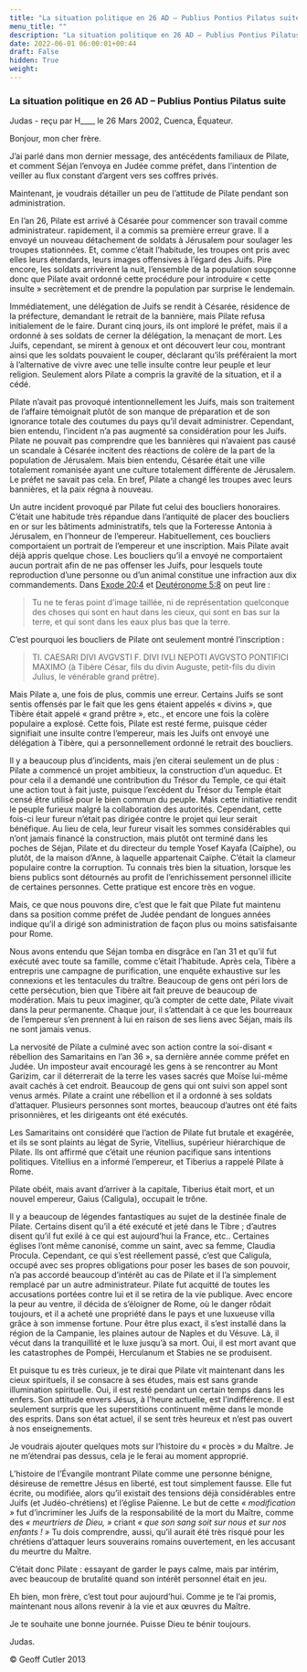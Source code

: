 ```yaml
---
title: "La situation politique en 26 AD – Publius Pontius Pilatus suite"
menu_title: ""
description: "La situation politique en 26 AD – Publius Pontius Pilatus suite"
date: 2022-06-01 06:00:01+00:44
draft: False
hidden: True
weight:
---
```

### La situation politique en 26 AD – Publius Pontius Pilatus suite

Judas - reçu par H____ le 26 Mars 2002, Cuenca, Équateur.

Bonjour, mon cher frère.

J’ai parlé dans mon dernier message, des antécédents familiaux de Pilate, et comment Séjan l’envoya en Judée comme préfet, dans l’intention de veiller au flux constant d’argent vers ses coffres privés.

Maintenant, je voudrais détailler un peu de l’attitude de Pilate pendant son administration.

En l’an 26, Pilate est arrivé à Césarée pour commencer son travail comme administrateur. rapidement, il a commis sa première erreur grave. Il a envoyé un nouveau détachement de soldats à Jérusalem pour soulager les troupes stationnées. Et, comme c’était l’habitude, les troupes ont pris avec elles leurs étendards, leurs images offensives à l’égard des Juifs. Pire encore, les soldats arrivèrent la nuit, l’ensemble de la population soupçonne donc que Pilate avait ordonné cette procédure pour introduire « cette insulte » secrètement et de prendre la population par surprise le lendemain.

Immédiatement, une délégation de Juifs se rendit à Césarée, résidence de la préfecture, demandant le retrait de la bannière, mais Pilate refusa initialement de le faire. Durant cinq jours, ils ont imploré le préfet, mais il a ordonné à ses soldats de cerner la délégation, la menaçant de mort. Les Juifs, cependant, se mirent à genoux et ont découvert leur cou, montrant ainsi que les soldats pouvaient le couper, déclarant qu’ils préféraient la mort à l’alternative de vivre avec une telle insulte contre leur peuple et leur religion. Seulement alors Pilate a compris la gravité de la situation, et il a cédé.

Pilate n’avait pas provoqué intentionnellement les Juifs, mais son traitement de l’affaire témoignait plutôt de son manque de préparation et de son ignorance totale des coutumes du pays qu’il devait administrer. Cependant, bien entendu, l’incident n’a pas augmenté sa considération pour les Juifs. Pilate ne pouvait pas comprendre que les bannières qui n’avaient pas causé un scandale à Césarée incitent des réactions de colère de la part de la population de Jérusalem. Mais bien entendu, Césarée était une ville totalement romanisée ayant une culture totalement différente de Jérusalem. Le préfet ne savait pas cela. En bref, Pilate a changé les troupes avec leurs bannières, et la paix régna à nouveau.

Un autre incident provoqué par Pilate fut celui des boucliers honoraires. C’était une habitude très répandue dans l’antiquité de placer des boucliers en or sur les bâtiments administratifs, tels que la Forteresse Antonia à Jérusalem, en l’honneur de l’empereur. Habituellement, ces boucliers comportaient un portrait de l’empereur et une inscription. Mais Pilate avait déjà appris quelque chose. Les boucliers qu’il a envoyé ne comportaient aucun portrait afin de ne pas offenser les Juifs, pour lesquels toute reproduction d’une personne ou d’un animal constitue une infraction aux dix commandements. Dans [Exode 20:4](https://saintebible.com/exodus/20-4.htm) et [Deutéronome 5:8](https://saintebible.com/deuteronomy/5-8.htm) on peut lire :

> Tu ne te feras point d’image taillée, ni de représentation quelconque des choses qui sont en haut dans les cieux, qui sont en bas sur la terre, et qui sont dans les eaux plus bas que la terre.

C’est pourquoi les boucliers de Pilate ont seulement montré l’inscription :

> TI. CAESARI DIVI AVGVSTI F. DIVI IVLI NEPOTI AVGVSTO PONTIFICI MAXIMO (à Tibère César, fils du divin Auguste, petit-fils du divin Julius, le vénérable grand prêtre).

Mais Pilate a, une fois de plus, commis une erreur. Certains Juifs se sont sentis offensés par le fait que les gens étaient appelés « divins », que Tibère était appelé « grand prêtre », etc., et encore une fois la colère populaire a explosé. Cette fois, Pilate est resté ferme, puisque céder signifiait une insulte contre l’empereur, mais les Juifs ont envoyé une délégation à Tibère, qui a personnellement ordonné le retrait des boucliers.

Il y a beaucoup plus d’incidents, mais j’en citerai seulement un de plus : Pilate a commencé un projet ambitieux, la construction d’un aqueduc. Et pour cela il a demandé une contribution du Trésor du Temple, ce qui était une action tout à fait juste, puisque l’excédent du Trésor du Temple était censé être utilisé pour le bien commun du peuple. Mais cette initiative rendit le peuple furieux malgré la collaboration des autorités. Cependant, cette fois-ci leur fureur n’était pas dirigée contre le projet qui leur serait bénéfique. Au lieu de cela, leur fureur visait les sommes considérables qui n’ont jamais financé la construction, mais plutôt ont terminé dans les poches de Séjan, Pilate et du directeur du temple Yosef Kayafa (Caïphe), ou plutôt, de la maison d’Anne, à laquelle appartenait Caïphe. C’était la clameur populaire contre la corruption. Tu connais très bien la situation, lorsque les biens publics sont détournés au profit  de l’enrichissement personnel illicite de certaines personnes. Cette pratique est encore très en vogue.

Mais, ce que nous pouvons dire, c’est que le fait que Pilate fut maintenu dans sa position comme préfet de Judée pendant de longues années indique qu’il a dirigé son administration de façon plus ou moins satisfaisante pour Rome.

Nous avons entendu que Séjan tomba en disgrâce en l’an 31 et qu’il fut exécuté avec toute sa famille, comme c’était l’habitude. Après cela, Tibère a entrepris une campagne de purification, une enquête exhaustive sur les connexions et les tentacules du traître. Beaucoup de gens ont péri lors de cette persécution, bien que Tibère ait fait preuve de beaucoup de modération. Mais tu peux imaginer, qu’à compter de cette date, Pilate vivait dans la peur permanente. Chaque jour, il s’attendait à ce que les bourreaux de l’empereur s’en prennent à lui en raison de ses liens avec Séjan, mais ils ne sont jamais venus.

La nervosité de Pilate a culminé avec son action contre la soi-disant « rébellion des Samaritains en l’an 36 », sa dernière année comme préfet en Judée. Un imposteur avait encouragé les gens à se rencontrer au Mont Garizim, car il déterrerait de la terre les vases sacrés que Moïse lui-même avait cachés à cet endroit. Beaucoup de gens qui ont suivi son appel sont venus armés. Pilate a craint une rébellion et il a ordonné à ses soldats d’attaquer. Plusieurs personnes sont mortes, beaucoup d’autres ont été faits prisonnières, et les dirigeants ont été exécutés.

Les Samaritains ont considéré que l’action de Pilate fut brutale et exagérée, et ils se sont plaints au légat de Syrie, Vitellius, supérieur hiérarchique de Pilate. Ils ont affirmé que c’était une réunion pacifique sans intentions politiques. Vitellius en a informé l’empereur, et Tiberius a rappelé Pilate à Rome.

Pilate obéit, mais avant d’arriver à la capitale, Tiberius était mort, et un nouvel empereur, Gaius (Caligula), occupait le trône.

Il y a beaucoup de légendes fantastiques au sujet de la destinée finale de Pilate. Certains disent qu’il a été exécuté et jeté dans le Tibre ; d’autres disent qu’il fut exilé à ce qui est aujourd’hui la France, etc.. Certaines églises l’ont même canonisé, comme un saint, avec sa femme, Claudia Procula. Cependant, ce qui s’est réellement passé, c’est que Caligula, occupé avec ses propres obligations pour poser les bases de son pouvoir, n’a pas accordé beaucoup d’intérêt au cas de Pilate et il l’a simplement remplacé par un autre administrateur. Pilate fut acquitté de toutes les accusations portées contre lui et il se retira de la vie publique. Avec encore la peur au ventre, il décida de s’éloigner de Rome, où le danger rôdait toujours, et il a acheté une propriété dans le pays et une luxueuse villa grâce à son immense fortune. Pour être plus exact, il s’est installé dans la région de la Campanie, les plaines autour de Naples et du Vésuve. Là, il vécut dans la tranquillité et le luxe jusqu’à sa mort. Oui, il est mort avant que les catastrophes de Pompéi, Herculanum et Stabies ne se produisent.

Et puisque tu es très curieux, je te dirai que Pilate vit maintenant dans les cieux spirituels, il se consacre à ses études, mais est sans grande illumination spirituelle. Oui, il est resté pendant un certain temps dans les enfers. Son attitude envers Jésus, à l’heure actuelle, est l’indifférence. Il est seulement surpris que les superstitions continuent même dans le monde des esprits. Dans son état actuel, il se sent très heureux et n’est pas ouvert à nos enseignements.

Je voudrais ajouter quelques mots sur l’histoire du « procès » du Maître. Je ne m’étendrai pas dessus, cela je le ferai au moment approprié.

L’histoire de l’Évangile montrant Pilate comme une personne bénigne, désireuse de remettre 
Jésus en liberté, est tout simplement fausse. Elle fut écrite, ou modifiée, alors qu’il existait des tensions déjà considérables entre Juifs (et Judéo-chrétiens) et l’église Païenne. Le but de cette *« modification »* fut d’incriminer les Juifs de la responsabilité de la mort du Maître, comme des *« meurtriers de Dieu, »* criant *« que son sang soit sur nous et sur nos enfants ! »* Tu dois comprendre, aussi, qu’il aurait été très risqué pour les chrétiens d’attaquer leurs souverains romains ouvertement, en les accusant du meurtre du Maître.

C’était donc Pilate : essayant de garder le pays calme, mais par intérim, avec beaucoup de  brutalité quand son intérêt personnel était en jeu.

Eh bien, mon frère, c’est tout pour aujourd’hui. Comme je te l’ai promis, maintenant nous allons revenir à la vie et aux œuvres du Maître.

Je te souhaite une bonne journée. Puisse Dieu te bénir toujours.

Judas.

© Geoff Cutler 2013
